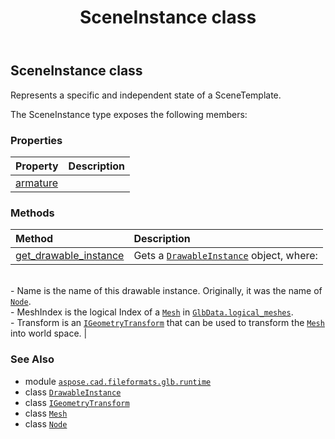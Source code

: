 ﻿---
title: SceneInstance class
second_title: Aspose.CAD for Python via .NET API References
description: 
type: docs
weight: 70
url: /python-net/aspose.cad.fileformats.glb.runtime/sceneinstance/
is_root: false
---

## SceneInstance class

Represents a specific and independent state of a SceneTemplate.



The SceneInstance type exposes the following members:

### Properties
| Property | Description |
| :- | :- |
| [armature](/cad/python-net/aspose.cad.fileformats.glb.runtime/sceneinstance/armature) |  |


### Methods
| Method | Description |
| :- | :- |
| [get_drawable_instance](/cad/python-net/aspose.cad.fileformats.glb.runtime/sceneinstance/get_drawable_instance/#int) | Gets a [`DrawableInstance`](/cad/python-net/aspose.cad.fileformats.glb.runtime/drawableinstance) object, where:<br/>- Name is the name of this drawable instance. Originally, it was the name of [`Node`](/cad/python-net/aspose.cad.fileformats.glb/node).<br/>- MeshIndex is the logical Index of a [`Mesh`](/cad/python-net/aspose.cad.fileformats.glb/mesh) in [`GlbData.logical_meshes`](/cad/python-net/aspose.cad.fileformats.glb/glbdata#logical_meshes).<br/>- Transform is an [`IGeometryTransform`](/cad/python-net/aspose.cad.fileformats.glb.transforms/igeometrytransform) that can be used to transform the [`Mesh`](/cad/python-net/aspose.cad.fileformats.glb/mesh) into world space. |



### See Also
* module [`aspose.cad.fileformats.glb.runtime`](..)
* class [`DrawableInstance`](/cad/python-net/aspose.cad.fileformats.glb.runtime/drawableinstance)
* class [`IGeometryTransform`](/cad/python-net/aspose.cad.fileformats.glb.transforms/igeometrytransform)
* class [`Mesh`](/cad/python-net/aspose.cad.fileformats.glb/mesh)
* class [`Node`](/cad/python-net/aspose.cad.fileformats.glb/node)
